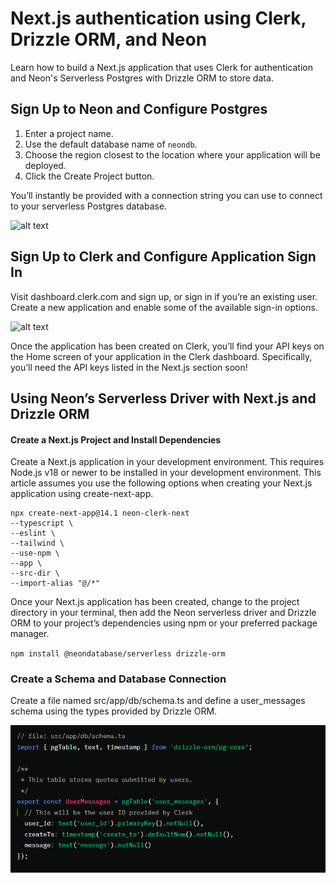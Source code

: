 # Next.js authentication using Clerk, Drizzle ORM, and Neon
Learn how to build a Next.js application that uses Clerk for authentication and Neon's Serverless Postgres with Drizzle ORM to store data.

## Sign Up to Neon and Configure Postgres
1. Enter a project name.
2. Use the default database name of `neondb`.
3. Choose the region closest to the location where your application will be deployed.
4. Click the Create Project button.

You’ll instantly be provided with a connection string you can use to connect to your serverless Postgres database.

![alt text](./public/images/neon-dashboard.jpg)

## Sign Up to Clerk and Configure Application Sign In

Visit dashboard.clerk.com and sign up, or sign in if you’re an existing user. Create a new application and enable some of the available sign-in options.

![alt text](./public/images/clerk-sign-up.jpg)

Once the application has been created on Clerk, you’ll find your API keys on the Home screen of your application in the Clerk dashboard. Specifically, you’ll need the API keys listed in the Next.js section soon!

## Using Neon’s Serverless Driver with Next.js and Drizzle ORM

#### Create a Next.js Project and Install Dependencies

Create a Next.js application in your development environment. This requires Node.js v18 or newer to be installed in your development environment. This article assumes you use the following options when creating your Next.js application using create-next-app.
```
npx create-next-app@14.1 neon-clerk-next
--typescript \
--eslint \
--tailwind \
--use-npm \
--app \
--src-dir \
--import-alias "@/*"
```

Once your Next.js application has been created, change to the project directory in your terminal, then add the Neon serverless driver and Drizzle ORM to your project’s dependencies using npm or your preferred package manager.

`npm install @neondatabase/serverless drizzle-orm`

### Create a Schema and Database Connection

Create a file named src/app/db/schema.ts and define a user_messages schema using the types provided by Drizzle ORM.

![alt text](./public/images/schema.jpg)